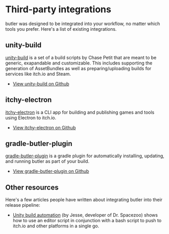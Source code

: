 
# Third-party integrations

butler was designed to be integrated into your workflow, no matter which tools
you prefer. Here's a list of existing integrations.

## unity-build

[unity-build](https://github.com/Chaser324/unity-build) is a set of a build
scripts by Chase Petit that are meant to be generic, exapandable and
customizable. This includes supporting the generation of AssetBundles as well
as preparing/uploading builds for services like itch.io and Steam.

  * [View unity-build on Github](https://github.com/Chaser324/unity-build)

## itchy-electron

[itchy-electron](https://github.com/erbridge/itchy-electron) is a CLI app
for building and publishing games and tools using Electron to itch.io.

  * [View itchy-electron on Github](https://github.com/erbridge/itchy-electron)

## gradle-butler-plugin

[gradle-butler-plugin](https://github.com/mini2Dx/gradle-butler-plugin) is a gradle
plugin for automatically installing, updating, and running butler as part of your build.

  * [View gradle-butler-plugin on Github](https://github.com/mini2Dx/gradle-butler-plugin)

## Other resources

Here's a few articles people have written about integrating butler into their release
pipeline:

  * [Unity build automation](http://smashriot.com/unity-build-automation/) (by Jesse, developer of Dr. Spacezoo) shows how to use an editor script in conjunction with a bash script to push to itch.io and other platforms in a single go.

